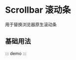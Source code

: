 # Scrollbar 滚动条

用于替换浏览器原生滚动条


## 基础用法

::: demo
<template>
    <div style='width: 500px; height: 500px; background-color:#f5f5f5;'>
        <OarScrollbar />
    </div>
</template>
:::

